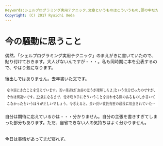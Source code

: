 ```yaml
---
Keywords:シェルプログラミング実用テクニック,文章というものはこういうもの,頭の中だだ漏らし
Copyright: (C) 2017 Ryuichi Ueda
---
```

# 今の騒動に思うこと
偶然、「シェルプログラミング実用テクニック」のまえがきに書いていたので、貼り付けておきます。大人げないんですが・・・。私も同時期に本を公表するので、やはり気になります。<br />
<br />
後出しではありません。去年書いた文です。<br />
<br />
<a href="スクリーンショット-2015-04-27-22.22.19.png"><img src="スクリーンショット-2015-04-27-22.22.19-1024x112.png" alt="スクリーンショット 2015-04-27 22.22.19" width="625" height="68" class="aligncenter size-large wp-image-6000" /></a><br />
<br />
自分は期待に応えているかは・・・分かりません。自分の主張を書きすぎてしまった部分もあります。ただ、自省できない人の気持ちはよく分かりません。<br />
<br />
<br />
今日は事情があってまだ寝れず。<br />

